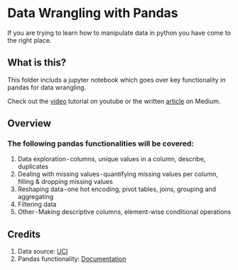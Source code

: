 # Data Wrangling with Pandas

If you are trying to learn how to manipulate data in python you have come to the right place. 

## What is this?

This folder includs a jupyter notebook which goes over key functionality in pandas for data wrangling.

Check out the [video](https://www.youtube.com) tutorial on youtube or the written [article](https://www.medium.com) on Medium. 

## Overview

### The following pandas functionalities  will be covered:

1. Data exploration - columns, unique values in a column, describe, duplicates
1. Dealing with missing values - quantifying missing values per column, filling & dropping missing values
1. Reshaping data - one hot encoding, pivot tables, joins, grouping and aggregating
1. Filtering data
1. Other - Making descriptive columns, element-wise conditional operations

## Credits
1. Data source: [UCI](https://archive.ics.uci.edu/ml/datasets/Breast+Cancer+Wisconsin+(Diagnostic))
1. Pandas functionality: [Documentation](https://pandas.pydata.org/)
